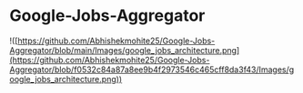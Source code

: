# Google-Jobs-Aggregator
!([https://github.com/Abhishekmohite25/Google-Jobs-Aggregator/blob/main/Images/google_jobs_architecture.png](https://github.com/Abhishekmohite25/Google-Jobs-Aggregator/blob/f0532c84a87a8ee9b4f2973546c465cff8da3f43/Images/google_jobs_architecture.png))
